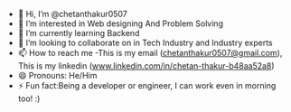 - 👋 Hi, I’m @chetanthakur0507
- 👀 I’m interested in Web designing And Problem Solving 
- 🌱 I’m currently learning Backend
- 💞️ I’m looking to collaborate on in Tech Industry and Industry experts
- 📫 How to reach me -This is my email (chetanthakur0507@gmail.com), This is my linkedin (www.linkedin.com/in/chetan-thakur-b48aa52a8)
- 😄 Pronouns: He/Him
- ⚡ Fun fact:Being a developer or engineer, I can work even in morning too! :)

<!---
Hi 👋! My name is Chetan thakur and I'm an Undergrad student of CSE
--->
